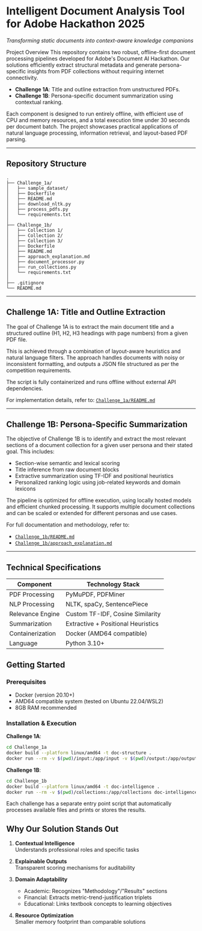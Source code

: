 # Intelligent Document Analysis Tool for Adobe Hackathon 2025
_Transforming static documents into context-aware knowledge companions_

Project Overview
This repository contains two robust, offline-first document processing pipelines developed for Adobe's Document AI Hackathon. Our solutions efficiently extract structural metadata and generate persona-specific insights from PDF collections without requiring internet connectivity.

* **Challenge 1A**: Title and outline extraction from unstructured PDFs.
* **Challenge 1B**: Persona-specific document summarization using contextual ranking.

Each component is designed to run entirely offline, with efficient use of CPU and memory resources, and a total execution time under 30 seconds per document batch. The project showcases practical applications of natural language processing, information retrieval, and layout-based PDF parsing.

---

## Repository Structure

```
.
├── Challenge_1a/
│   ├── sample_dataset/
│   ├── Dockerfile
│   ├── README.md
│   ├── download_nltk.py
│   ├── process_pdfs.py
│   └── requirements.txt
│
├── Challenge_1b/
│   ├── Collection 1/
│   ├── Collection 2/
│   ├── Collection 3/
│   ├── Dockerfile
│   ├── README.md
│   ├── approach_explanation.md
│   ├── document_processor.py
│   ├── run_collections.py
│   └── requirements.txt
│
├── .gitignore
└── README.md
```

---

## Challenge 1A: Title and Outline Extraction

The goal of Challenge 1A is to extract the main document title and a structured outline (H1, H2, H3 headings with page numbers) from a given PDF file.

This is achieved through a combination of layout-aware heuristics and natural language filters. The approach handles documents with noisy or inconsistent formatting, and outputs a JSON file structured as per the competition requirements.

The script is fully containerized and runs offline without external API dependencies.

For implementation details, refer to: [`Challenge_1a/README.md`](./Challenge_1a/README.md)

---

## Challenge 1B: Persona-Specific Summarization

The objective of Challenge 1B is to identify and extract the most relevant sections of a document collection for a given user persona and their stated goal. This includes:

* Section-wise semantic and lexical scoring
* Title inference from raw document blocks
* Extractive summarization using TF-IDF and positional heuristics
* Personalized ranking logic using job-related keywords and domain lexicons

The pipeline is optimized for offline execution, using locally hosted models and efficient chunked processing. It supports multiple document collections and can be scaled or extended for different personas and use cases.

For full documentation and methodology, refer to:

* [`Challenge_1b/README.md`](./Challenge_1b/README.md)
* [`Challenge_1b/approach_explanation.md`](./Challenge_1b/approach_explanation.md)

---

## Technical Specifications

| Component              | Technology Stack             |
|------------------------|------------------------------|
| PDF Processing         | PyMuPDF, PDFMiner            |
| NLP Processing         | NLTK, spaCy, SentencePiece   |
| Relevance Engine       | Custom TF-IDF, Cosine Similarity |
| Summarization          | Extractive + Positional Heuristics |
| Containerization       | Docker (AMD64 compatible)    |
| Language               | Python 3.10+                 |

## Getting Started

### Prerequisites
- Docker (version 20.10+)
- AMD64 compatible system (tested on Ubuntu 22.04/WSL2)
- 8GB RAM recommended

### Installation & Execution

**Challenge 1A**:
```bash
cd Challenge_1a
docker build --platform linux/amd64 -t doc-structure .
docker run --rm -v $(pwd)/input:/app/input -v $(pwd)/output:/app/output doc-structure
```

**Challenge 1B**:
```bash
cd Challenge_1b
docker build --platform linux/amd64 -t doc-intelligence .
docker run --rm -v $(pwd)/collections:/app/collections doc-intelligence
```

Each challenge has a separate entry point script that automatically processes available files and prints or stores the results.

## Why Our Solution Stands Out

1. **Contextual Intelligence**  
   Understands professional roles and specific tasks

2. **Explainable Outputs**  
   Transparent scoring mechanisms for auditability

3. **Domain Adaptability**  
   - Academic: Recognizes "Methodology"/"Results" sections
   - Financial: Extracts metric-trend-justification triplets
   - Educational: Links textbook concepts to learning objectives

4. **Resource Optimization**  
   Smaller memory footprint than comparable solutions
